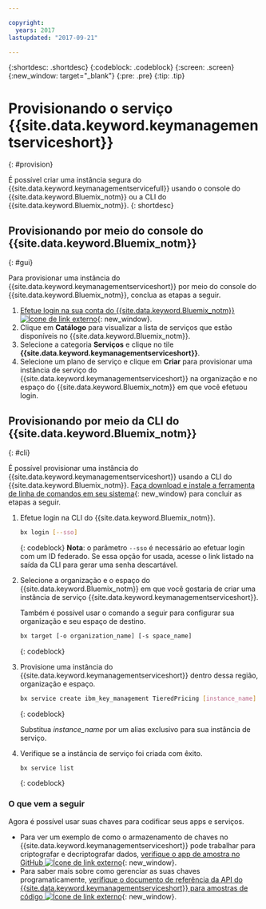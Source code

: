 ```yaml
---

copyright:
  years: 2017
lastupdated: "2017-09-21"

---
```


{:shortdesc: .shortdesc}
{:codeblock: .codeblock}
{:screen: .screen}
{:new_window: target="_blank"}
{:pre: .pre}
{:tip: .tip}

# Provisionando o serviço {{site.data.keyword.keymanagementserviceshort}}
{: #provision}

É possível criar uma instância segura do {{site.data.keyword.keymanagementservicefull}} usando o console do {{site.data.keyword.Bluemix_notm}} ou a CLI do {{site.data.keyword.Bluemix_notm}}.
{: shortdesc}

## Provisionando por meio do console do {{site.data.keyword.Bluemix_notm}}
{: #gui}

Para provisionar uma instância do {{site.data.keyword.keymanagementserviceshort}} por meio do console do {{site.data.keyword.Bluemix_notm}}, conclua as etapas a seguir.

1. [Efetue login na sua conta do {{site.data.keyword.Bluemix_notm}} ![Ícone de link externo](../../icons/launch-glyph.svg "Ícone de link externo")](https://console.bluemix.net/){: new_window}.
2. Clique em **Catálogo** para visualizar a lista de serviços que estão disponíveis no {{site.data.keyword.Bluemix_notm}}.
3. Selecione a categoria **Serviços** e clique no tile **{{site.data.keyword.keymanagementserviceshort}}**.
5. Selecione um plano de serviço e clique em **Criar** para provisionar uma instância de serviço do {{site.data.keyword.keymanagementserviceshort}} na organização e no espaço do {{site.data.keyword.Bluemix_notm}} em que você efetuou login.

## Provisionando por meio da CLI do {{site.data.keyword.Bluemix_notm}}
{: #cli}

É possível provisionar uma instância do {{site.data.keyword.keymanagementserviceshort}} usando a CLI do {{site.data.keyword.Bluemix_notm}}. [Faça download e instale a ferramenta de linha de comandos em seu sistema](https://clis.ng.bluemix.net/ui/home.html){: new_window} para concluir as etapas a seguir.

1. Efetue login na CLI do {{site.data.keyword.Bluemix_notm}}.

    ```sh
    bx login [--sso]
    ```
    {: codeblock}
    **Nota**: o parâmetro `--sso` é necessário ao efetuar login com um ID federado. Se essa opção for usada, acesse o link listado na saída da CLI para gerar uma senha descartável.

2. Selecione a organização e o espaço do {{site.data.keyword.Bluemix_notm}} em que você gostaria de criar uma instância de serviço {{site.data.keyword.keymanagementserviceshort}}.

    Também é possível usar o comando a seguir para configurar sua organização e seu espaço de destino.

    ```sh
    bx target [-o organization_name] [-s space_name]
    ```
    {: codeblock}

3. Provisione uma instância do {{site.data.keyword.keymanagementserviceshort}} dentro dessa região, organização e espaço.

    ```sh
    bx service create ibm_key_management TieredPricing [instance_name]
    ```
    {: codeblock}

    Substitua _instance_name_ por um alias exclusivo para sua instância de serviço.

4. Verifique se a instância de serviço foi criada com êxito.

    ```sh
    bx service list
    ```
    {: codeblock}


### O que vem a seguir

Agora é possível usar suas chaves para codificar seus apps e serviços.

- Para ver um exemplo de como o armazenamento de chaves no {{site.data.keyword.keymanagementserviceshort}} pode trabalhar para criptografar e decriptografar dados, [verifique o app de amostra no GitHub ![Ícone de link externo](../../icons/launch-glyph.svg "Ícone de link externo")](https://github.com/IBM-Bluemix/key-protect-helloworld-python){: new_window}.
- Para saber mais sobre como gerenciar as suas chaves programaticamente, [verifique o documento de referência da API do {{site.data.keyword.keymanagementserviceshort}} para amostras de código ![Ícone de link externo](../../icons/launch-glyph.svg "Ícone de link externo")](https://console.ng.bluemix.net/apidocs/639){: new_window}.
